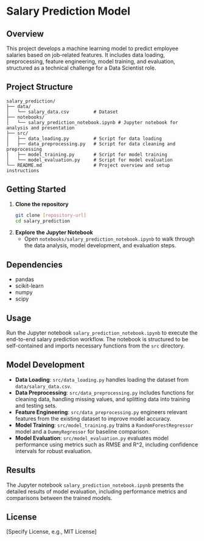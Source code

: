 # Salary Prediction Model

## Overview
This project develops a machine learning model to predict employee salaries based on job-related features. It includes data loading, preprocessing, feature engineering, model training, and evaluation, structured as a technical challenge for a Data Scientist role.

## Project Structure
```
salary_prediction/
├── data/
│   └── salary_data.csv         # Dataset
├── notebooks/
│   └── salary_prediction_notebook.ipynb # Jupyter notebook for analysis and presentation
├── src/
│   ├── data_loading.py         # Script for data loading
│   ├── data_preprocessing.py   # Script for data cleaning and preprocessing
│   ├── model_training.py       # Script for model training
│   └── model_evaluation.py     # Script for model evaluation
└── README.md                   # Project overview and setup instructions
```

## Getting Started
1. **Clone the repository**
   ```bash
   git clone [repository-url]
   cd salary_prediction
   ```
2. **Explore the Jupyter Notebook**
   - Open `notebooks/salary_prediction_notebook.ipynb` to walk through the data analysis, model development, and evaluation steps.

## Dependencies
- pandas
- scikit-learn
- numpy
- scipy

## Usage
Run the Jupyter notebook `salary_prediction_notebook.ipynb` to execute the end-to-end salary prediction workflow. The notebook is structured to be self-contained and imports necessary functions from the `src` directory.

## Model Development
- **Data Loading**: `src/data_loading.py` handles loading the dataset from `data/salary_data.csv`.
- **Data Preprocessing**: `src/data_preprocessing.py` includes functions for cleaning data, handling missing values, and splitting data into training and testing sets.
- **Feature Engineering**:  `src/data_preprocessing.py` engineers relevant features from the existing dataset to improve model accuracy. 
- **Model Training**: `src/model_training.py` trains a `RandomForestRegressor` model and a `DummyRegressor` for baseline comparison.
- **Model Evaluation**: `src/model_evaluation.py` evaluates model performance using metrics such as RMSE and R^2, including confidence intervals for robust evaluation.

## Results
The Jupyter notebook `salary_prediction_notebook.ipynb` presents the detailed results of model evaluation, including performance metrics and comparisons between the trained models.

## License
[Specify License, e.g., MIT License]